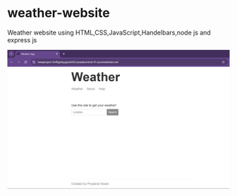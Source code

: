 # weather-website
Weather website using HTML,CSS,JavaScript,Handelbars,node js and express js

![Alt text](https://github.com/priyabrat8/weather-website/blob/master/demo.png?raw=true "Demo")

